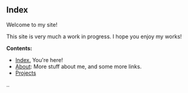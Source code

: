 ## Index

Welcome to my site!

This site is very much a work in progress. I hope you enjoy my works!

<b>Contents:</b>
- <a href="index.html">Index.</a> You're here!
- <a href="about.html">About</a>: More stuff about me, and some more links.
- <a href="projects.html">Projects</a>

..
